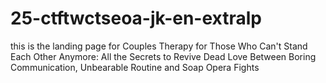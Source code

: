 # 25-ctftwctseoa-jk-en-extralp
this is the landing page for Couples Therapy for Those Who Can't Stand Each Other Anymore: All the Secrets to Revive Dead Love Between Boring Communication, Unbearable Routine and Soap Opera Fights

